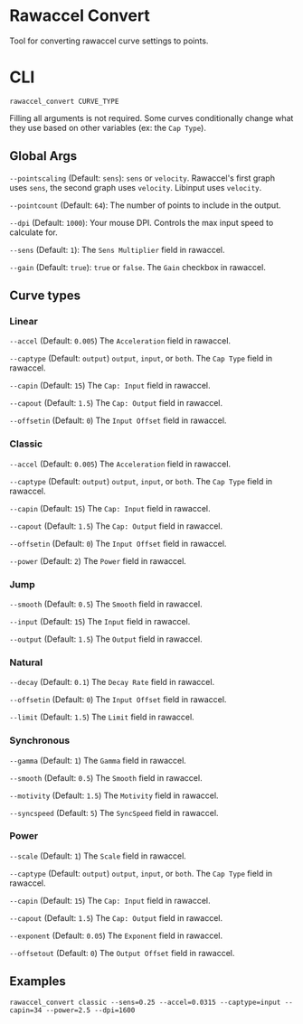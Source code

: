 # Rawaccel Convert

Tool for converting rawaccel curve settings to points.

# CLI

```
rawaccel_convert CURVE_TYPE
```

Filling all arguments is not required. Some curves conditionally change what they use based on other variables (ex: the `Cap Type`).

## Global Args

`--pointscaling` (Default: `sens`): `sens` or `velocity`. Rawaccel's first graph uses `sens`, the second graph uses `velocity`. Libinput uses `velocity`.

`--pointcount` (Default: `64`): The number of points to include in the output.

`--dpi` (Default: `1000`): Your mouse DPI. Controls the max input speed to calculate for.

`--sens` (Default: `1`): The `Sens Multiplier` field in rawaccel.

`--gain` (Default: `true`): `true` or `false`. The `Gain` checkbox in rawaccel.

## Curve types

### Linear

`--accel` (Default: `0.005`) The `Acceleration` field in rawaccel.

`--captype` (Default: `output`) `output`, `input`, or `both`. The `Cap Type` field in rawaccel.

`--capin` (Default: `15`) The `Cap: Input` field in rawaccel.

`--capout` (Default: `1.5`) The `Cap: Output` field in rawaccel.

`--offsetin` (Default: `0`) The `Input Offset` field in rawaccel.

### Classic

`--accel` (Default: `0.005`) The `Acceleration` field in rawaccel.

`--captype` (Default: `output`) `output`, `input`, or `both`. The `Cap Type` field in rawaccel.

`--capin` (Default: `15`) The `Cap: Input` field in rawaccel.

`--capout` (Default: `1.5`) The `Cap: Output` field in rawaccel.

`--offsetin` (Default: `0`) The `Input Offset` field in rawaccel.

`--power` (Default: `2`) The `Power` field in rawaccel.

### Jump

`--smooth` (Default: `0.5`) The `Smooth` field in rawaccel.

`--input` (Default: `15`) The `Input` field in rawaccel.

`--output` (Default: `1.5`) The `Output` field in rawaccel.

### Natural

`--decay` (Default: `0.1`) The `Decay Rate` field in rawaccel.

`--offsetin` (Default: `0`) The `Input Offset` field in rawaccel.

`--limit` (Default: `1.5`) The `Limit` field in rawaccel.

### Synchronous

`--gamma` (Default: `1`) The `Gamma` field in rawaccel.

`--smooth` (Default: `0.5`) The `Smooth` field in rawaccel.

`--motivity` (Default: `1.5`) The `Motivity` field in rawaccel.

`--syncspeed` (Default: `5`) The `SyncSpeed` field in rawaccel.

### Power

`--scale` (Default: `1`) The `Scale` field in rawaccel.

`--captype` (Default: `output`) `output`, `input`, or `both`. The `Cap Type` field in rawaccel.

`--capin` (Default: `15`) The `Cap: Input` field in rawaccel.

`--capout` (Default: `1.5`) The `Cap: Output` field in rawaccel.

`--exponent` (Default: `0.05`) The `Exponent` field in rawaccel.

`--offsetout` (Default: `0`) The `Output Offset` field in rawaccel.

## Examples

```
rawaccel_convert classic --sens=0.25 --accel=0.0315 --captype=input --capin=34 --power=2.5 --dpi=1600
```
